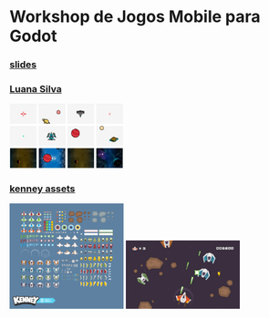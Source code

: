 # Workshop de Jogos Mobile para Godot

### [slides]()

### [Luana Silva](assets_mobile_workshop_luana.zip)
<img src="luana_assets_preview.jpeg" alt="luana assets preview" width="200"/>


### [kenney assets](https://kenney.nl/assets/space-shooter-redux)
<img src="kenney_assets_preview.png" alt="kenney assets preview" width="200"/>
<img src="kenney_assets_example.png" alt="kenney assets example" width="200"/>





